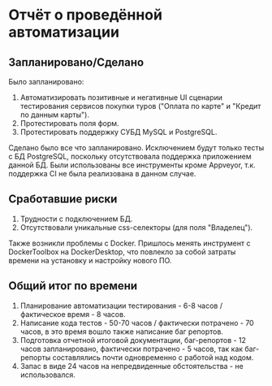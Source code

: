# Отчёт о проведённой автоматизации

## Запланировано/Сделано

Было запланировано:

1. Автоматизировать позитивные и негативные UI сценарии тестирования сервисов покупки туров ("Оплата по карте" и "Кредит по данным карты").
2. Протестировать поля форм.
3. Протестировать поддержку СУБД MySQL и PostgreSQL.

Сделано было все что запланировано. Исключением будут только тесты с БД PostgreSQL, поскольку отсутствовала поддержка приложением данной БД.
Были использованы все инструменты кроме Appveyor, т.к. поддержка CI не была реализована в данном случае.

## Сработавшие риски

1. Трудности с подключением БД.
2. Отсутствовали уникальные css-селекторы (для поля "Владелец").

Также возникли проблемы с Docker. Пришлось менять инструмент с DockerToolbox на DockerDesktop, что повлекло за собой затраты времени на установку и настройку нового ПО.

## Общий итог по времени

1. Планирование автоматизации тестирования - 6-8 часов /фактическое время - 8 часов.
2. Написание кода тестов - 50-70 часов / фактически потрачено - 70 часов, в это время вошло также написание баг репортов.
3. Подготовка отчетной итоговой документации, баг-репортов - 12 часов запланировано, фактически потрачено - 5 часов, так как баг-репорты составлялись почти одновременно с работой над кодом.
4. Запас в виде 24 часов на непредвиденные обстоятельства - не использовался.
